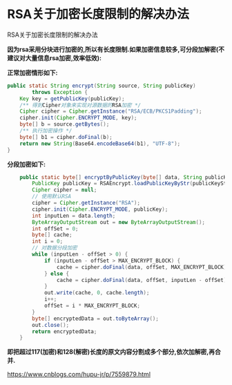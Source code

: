# RSA关于加密长度限制的解决办法

RSA关于加密长度限制的解决办法

**因为rsa采用分块进行加密的,所以有长度限制.如果加密信息较多,可分段加解密(不建议对大量信息rsa加密,效率低效):**

**正常加密情形如下:**

```java
public static String encrypt(String source, String publicKey)
        throws Exception {
    Key key = getPublicKey(publicKey);
    /** 得到Cipher对象来实现对源数据的RSA加密 */
    Cipher cipher = Cipher.getInstance("RSA/ECB/PKCS1Padding");
    cipher.init(Cipher.ENCRYPT_MODE, key);
    byte[] b = source.getBytes();
    /** 执行加密操作 */
    byte[] b1 = cipher.doFinal(b);
    return new String(Base64.encodeBase64(b1), "UTF-8");
}
```

**分段加密如下:**

```java
    public static byte[] encryptByPublicKey(byte[] data, String publicKeyStr) throws Exception {
        PublicKey publicKey = RSAEncrypt.loadPublicKeyByStr(publicKeyStr);
        Cipher cipher = null;
        // 使用默认RSA
        cipher = Cipher.getInstance("RSA");
        cipher.init(Cipher.ENCRYPT_MODE, publicKey);
        int inputLen = data.length;
        ByteArrayOutputStream out = new ByteArrayOutputStream();
        int offSet = 0;
        byte[] cache;
        int i = 0;
        // 对数据分段加密
        while (inputLen - offSet > 0) {
            if (inputLen - offSet > MAX_ENCRYPT_BLOCK) {
                cache = cipher.doFinal(data, offSet, MAX_ENCRYPT_BLOCK);
            } else {
                cache = cipher.doFinal(data, offSet, inputLen - offSet);
            }
            out.write(cache, 0, cache.length);
            i++;
            offSet = i * MAX_ENCRYPT_BLOCK;
        }
        byte[] encryptedData = out.toByteArray();
        out.close();
        return encryptedData;
    }
```

**即把超过117(加密)和128(解密)长度的原文内容分割成多个部分,依次加解密,再合并.**





https://www.cnblogs.com/hupu-jr/p/7559879.html